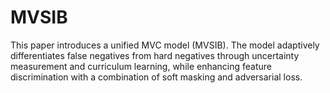 # MVSIB
This paper introduces a unified MVC model (MVSIB). The model adaptively differentiates false negatives from hard negatives through uncertainty measurement and curriculum learning, while enhancing feature discrimination with a combination of soft masking and adversarial loss.

